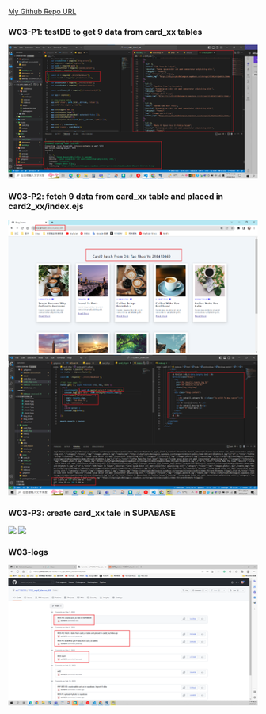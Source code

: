 [My Github Repo URL](https://github.com/as718296/1112_wp2_demo_69.git)

### W03-P1: testDB to get 9 data from card_xx tables

![](P1.png)

### W03-P2: fetch 9 data from card_xx table and placed in card2_xx/index.ejs

![](P2-1.png)
![](P2-2.png)

### W03-P3: create card_xx tale in SUPABASE

![](https://ufpyfzqptcdbelaugszo.supabase.co/storage/v1/object/public/demo-69/md-img/P3-1.png)
![](https://ufpyfzqptcdbelaugszo.supabase.co/storage/v1/object/public/demo-69/md-img/P3-2.png)

### W03-logs

![](W3_log.png)
